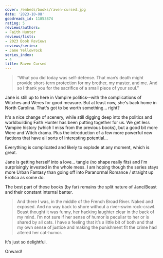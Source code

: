 ```yaml
---
cover: /embeds/books/raven-cursed.jpg
date: '2023-10-08'
goodreads_id: 11053874
rating: 5
reviews/authors:
- Faith Hunter
reviews/lists:
- 2023 Book Reviews
reviews/series:
- Jane Yellowrock
series_index:
- 4
title: Raven Cursed
---
```

> “What you did today was self-defense. That man’s death might provide short-term protection for my brother, my master, and me. And so I thank you for the sacrifice of a small piece of your soul.”

Jane is still up to here in Vampire politics--with the complications of Witches and Weres for good measure. But at least now, she's back home in North Carolina. That's got to be worth something... right? 

<!--more-->

It's a nice change of scenery, while still digging deep into the politics and worldbuilding Faith Hunter has been putting together for us. We get less Vampire history (which I miss from the previous books), but a good bit more Were and Witch drama. Plus the introduction of a few more powerful new factions that have all sorts of interesting potential...

Everything is complicated and likely to explode at any moment, which is great. 

Jane is getting herself into a love... tangle (no shape really fits) and I'm surprisingly invested in the whole mess. I am hoping though the series stays more Urban Fantasy than going off into Paranormal Romance / straight up Erotica as some do. 

The best part of these books (by far) remains the split nature of Jane/Beast and their constant internal banter. 

> And there I was, in the middle of the French Broad River. Naked and exposed. And no way back to shore without a river-swim rock-crawl. Beast thought it was funny, her hacking laughter clear in the back of my mind. I’m not sure if her sense of humor is peculiar to her or is shared by all cats. I have a feeling that it’s a little bit of both and that my own sense of justice and making the punishment fit the crime had altered her cat-humor.

It's just so delightful. 

Onward!